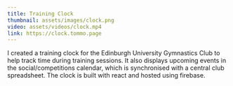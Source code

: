 ```yaml
---
title: Training Clock
thumbnail: assets/images/clock.png
video: assets/videos/clock.mp4
link: https://clock.tommo.page
---
```


I created a training clock for the Edinburgh University Gymnastics Club to help track time during training sessions. It also displays upcoming events in the social/competitions calendar, which is synchronised with a central club spreadsheet. The clock is built with react and hosted using firebase. 